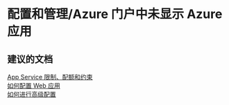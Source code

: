 <properties
    pageTitle="configuration and management/azure app is not visible in azure portal"
    description="配置和管理/Azure 门户中未显示 Azure 应用"
    service="microsoft.web"
    resource="sites"
    authors="aashu"
    displayOrder=""
    selfHelpType="generic"
    supportTopicIds="32440120"
    resourceTags=""
    productPesIds="14748"
    cloudEnvironments="public"
/>


# 配置和管理/Azure 门户中未显示 Azure 应用

## **建议的文档**
[App Service 限制、配额和约束](https://azure.microsoft.com/documentation/articles/azure-subscription-service-limits/#app-service-limits)<br>
[如何配置 Web 应用](https://azure.microsoft.com/documentation/articles/web-sites-configure/)<br>
[如何进行高级配置](https://azure.microsoft.com/documentation/articles/web-sites-transform-extend/)



<!--HONumber=Jul16_HO4-->


